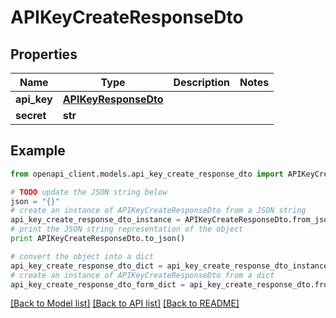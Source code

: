 # APIKeyCreateResponseDto


## Properties
Name | Type | Description | Notes
------------ | ------------- | ------------- | -------------
**api_key** | [**APIKeyResponseDto**](APIKeyResponseDto.md) |  | 
**secret** | **str** |  | 

## Example

```python
from openapi_client.models.api_key_create_response_dto import APIKeyCreateResponseDto

# TODO update the JSON string below
json = "{}"
# create an instance of APIKeyCreateResponseDto from a JSON string
api_key_create_response_dto_instance = APIKeyCreateResponseDto.from_json(json)
# print the JSON string representation of the object
print APIKeyCreateResponseDto.to_json()

# convert the object into a dict
api_key_create_response_dto_dict = api_key_create_response_dto_instance.to_dict()
# create an instance of APIKeyCreateResponseDto from a dict
api_key_create_response_dto_form_dict = api_key_create_response_dto.from_dict(api_key_create_response_dto_dict)
```
[[Back to Model list]](../README.md#documentation-for-models) [[Back to API list]](../README.md#documentation-for-api-endpoints) [[Back to README]](../README.md)


